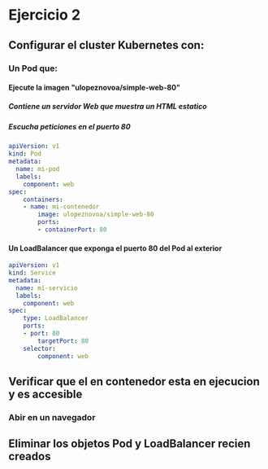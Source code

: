 # Ejercicio 2

## Configurar el cluster Kubernetes con:

### Un Pod que:

#### Ejecute la imagen "ulopeznovoa/simple-web-80"

##### Contiene un servidor Web que muestra un HTML estatico

##### Escucha peticiones en el puerto 80

```yml
apiVersion: v1
kind: Pod
metadata:
  name: mi-pod
  labels:
    component: web
spec:
    containers:
    - name: mi-contenedor
        image: ulopeznovoa/simple-web-80
        ports:
        - containerPort: 80
```

#### Un LoadBalancer que exponga el puerto 80 del Pod al exterior

```yml
apiVersion: v1
kind: Service
metadata:
  name: mi-servicio
  labels:
    component: web
spec:
    type: LoadBalancer
    ports:
    - port: 80
        targetPort: 80
    selector:
        component: web
```

## Verificar que el en contenedor esta en ejecucion y es accesible

### Abir en un navegador

## Eliminar los objetos Pod y LoadBalancer recien creados